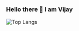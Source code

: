 ### Hello there 👋   I am Vijay

<!--
**jay8299/jay8299** is a ✨ _special_ ✨ repository because its `README.md` (this file) appears on your GitHub profile.

Here are some ideas to get you started:

- 🔭 I’m currently working on ...
- 🌱 I’m currently learning ...
- 👯 I’m looking to collaborate on ...
- 🤔 I’m looking for help with ...
- 💬 Ask me about ...
- 📫 How to reach me: ...
- 😄 Pronouns: ...
- ⚡ Fun fact: ...
-->
<!--

- 🔭 I’m currently working on Web Development
- 🌱 I’m currently learning Devops and AWS
- 🤔 I’m looking for help with 
- 💬 Ask me about Python,Java, JS, Devops, Web Dev Technologies
- 📫 How to reach me: lathah067@gmail.com



- ![Vijay's github stats](https://github-readme-stats.vercel.app/api?username=jay8299&count_private=true&show_icons=true&theme=onedark)

-->



![Top Langs](https://github-readme-stats.vercel.app/api/top-langs/?username=jay8299&layout=compact)

